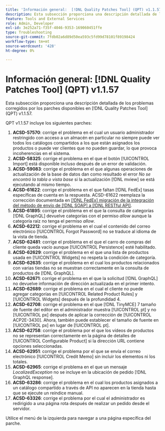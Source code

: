 ```yaml
---
title: 'Información general:  [!DNL Quality Patches Tool] (QPT) v1.1.57'
description: Esta subsección proporciona una descripción detallada de los problemas corregidos por los parches disponibles en  [!DNL Quality Patches Tool] (QPT) v1.1.57.
feature: Tools and External Services
role: Admin, Developer
exl-id: 3e252a71-f35f-4046-9353-169060451ffe
type: Troubleshooting
source-git-commit: 7fdb02a6d89d50ea593c5fd99d78101f89198424
workflow-type: tm+mt
source-wordcount: '428'
ht-degree: 0%

---
```


# Información general: [!DNL Quality Patches Tool] (QPT) v1.1.57

Esta subsección proporciona una descripción detallada de los problemas corregidos por los parches disponibles en [!DNL Quality Patches Tool] (QPT) v1.1.57.

QPT v1.1.57 incluye los siguientes parches:

1. **ACSD-57570**: corrige el problema en el cual un usuario administrador restringido con acceso a un almacén en particular no siempre puede ver todos los catálogos compartidos a los que están asignados los productos o puede ver clientes que no pueden guardar, lo que provoca incoherencias en el sistema.
1. **ACSD-58325**: corrige el problema en el que el botón [!UICONTROL Import] está disponible incluso después de un error de validación.
1. **ACSD-59083**: corrige el problema en el que algunas operaciones de actualización de la base de datos dan como resultado el error _No se encontró la tabla o vista base_ si la actualización [!DNL mview] se está ejecutando al mismo tiempo.
1. **ACSD-61622**: corrige el problema en el que faltan [!DNL FedEx] tasas específicas de cuenta en la respuesta. ACSD-61622 reemplaza la corrección documentada en [[!DNL FedEx] migración de la integración del método de envío de [!DNL SOAP] a [!DNL RESTful API]](https://experienceleague.adobe.com/es/docs/commerce-knowledge-base/kb/troubleshooting/known-issues-patches-attached/fedex-shipping-method-integration-migration-soap-restful-api).
1. **ACSD-61895**: corrige el problema en el que la consulta de categorías [!DNL GraphQL] devuelve categorías con el permiso *allow* aunque la categoría raíz no tenga el permiso *allow*.
1. **ACSD-62212**: corrige el problema en el cual el contenido del correo electrónico [!UICONTROL Forgot Password] no se traduce al idioma de la vista de tienda.
1. **ACSD-62481**: corrige el problema en el que el carro de compras del cliente queda vacío aunque [!UICONTROL Persistence] esté habilitado.
1. **ACSD-62629**: corrige el problema en el que una lista de productos usada en [!UICONTROL Widgets] no respeta la condición de categoría.
1. **ACSD-62635**: corrige el problema en el cual los productos relacionados con varias tiendas no se muestran correctamente en la consulta de productos de [!DNL GraphQL].
1. **ACSD-62671**: corrige el problema en el que la solicitud [!DNL GraphQL] no devuelve información de dirección actualizada en el primer intento.
1. **ACSD-62689**: corrige el problema en el cual el cliente no puede agregar categorías en [!UICONTROL Related Product Rules] y [!UICONTROL Widgets] después de la profundidad 4.
1. **ACSD-62708**: corrige el problema en el que [!DNL TinyMCE] 7 tamaño de fuente del editor en el administrador muestra [!UICONTROL pt] y no [!UICONTROL px] después de aplicar la corrección de [!UICONTROL ACP2E-3430]. Ahora, también puede establecer el tamaño de fuente en [!UICONTROL px] en lugar de [!UICONTROL pt].
1. **ACSD-62758**: corrige el problema por el que los vídeos de productos no se representan correctamente en la página de detalles de [!UICONTROL Configurable Product] si la dirección URL contiene opciones seleccionadas.
1. **ACSD-62951**: corrige el problema por el que se envía el correo electrónico [!UICONTROL Credit Memo] sin incluir los elementos ni los totales.
1. **ACSD-62965**: corrige el problema en el que un mensaje *LocalizedException* no se incluye en la ubicación de pedido [!DNL GraphQL response].
1. **ACSD-63286**: corrige el problema en el cual los productos asignados a un catálogo compartido a través de API no aparecen en la tienda hasta que se ejecute un reíndice manual.
1. **ACSD-63326**: corrige el problema por el cual el administrador es redirigido a una página rota después de realizar un pedido desde el servidor.


Utilice el menú de la izquierda para navegar a una página específica del parche.
